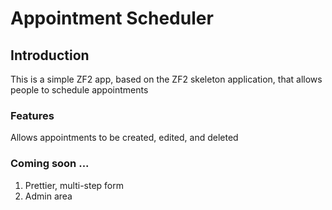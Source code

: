 Appointment Scheduler
=======================

Introduction
------------
This is a simple ZF2 app, based on the ZF2 skeleton application, that
allows people to schedule appointments

### Features

Allows appointments to be created, edited, and deleted

### Coming soon ...

1. Prettier, multi-step form
2. Admin area

